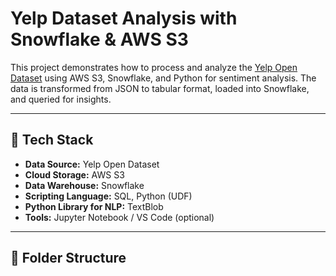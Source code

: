 # Yelp Dataset Analysis with Snowflake & AWS S3

This project demonstrates how to process and analyze the [Yelp Open Dataset](https://business.yelp.com/data/resources/open-dataset/) using AWS S3, Snowflake, and Python for sentiment analysis. The data is transformed from JSON to tabular format, loaded into Snowflake, and queried for insights.

---

## 🚀 Tech Stack

- **Data Source:** Yelp Open Dataset
- **Cloud Storage:** AWS S3
- **Data Warehouse:** Snowflake
- **Scripting Language:** SQL, Python (UDF)
- **Python Library for NLP:** TextBlob
- **Tools:** Jupyter Notebook / VS Code (optional)

---

## 📁 Folder Structure

